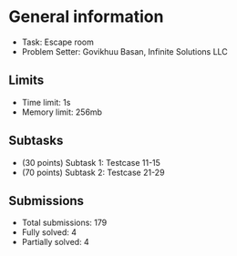 # General information
- Task: Escape room
- Problem Setter: Govikhuu Basan, Infinite Solutions LLC

## Limits
- Time limit: 1s
- Memory limit: 256mb

## Subtasks
- (30 points) Subtask 1: Testcase 11-15
- (70 points) Subtask 2: Testcase 21-29

## Submissions
- Total submissions: 179
- Fully solved: 4
- Partially solved: 4